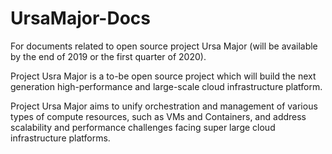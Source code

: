 # UrsaMajor-Docs
For documents related to open source project Ursa Major (will be available by the end of 2019 or the first quarter of 2020).

Project Usra Major is a to-be open source project which will build the next generation high-performance and large-scale cloud infrastructure platform. 

Project Ursa Major aims to unify orchestration and management of various types of compute resources, such as VMs and Containers, and address scalability and performance challenges facing super large cloud infrastructure platforms.
